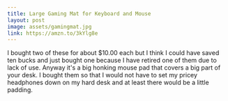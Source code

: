 ```yaml
---
title: Large Gaming Mat for Keyboard and Mouse
layout: post
image: assets/gamingmat.jpg
link: https://amzn.to/3kYlg8e
---
```


I bought two of these for about $10.00 each but I think I could have saved ten bucks and just bought one because I have retired one of them due to lack of use. Anyway it's a big honking mouse pad that covers a big part of your desk. I bought them so that I would not have to set my pricey headphones down on my hard desk and at least there would be a little padding.